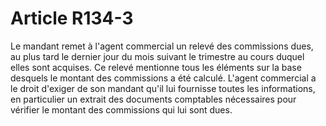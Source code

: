 # Article R134-3

Le mandant remet à l'agent commercial un relevé des commissions dues, au plus tard le dernier jour du mois suivant le trimestre au cours duquel elles sont acquises. Ce relevé mentionne tous les éléments sur la base desquels le montant des commissions a été calculé.   L'agent commercial a le droit d'exiger de son mandant qu'il lui fournisse toutes les informations, en particulier un extrait des documents comptables nécessaires pour vérifier le montant des commissions qui lui sont dues.